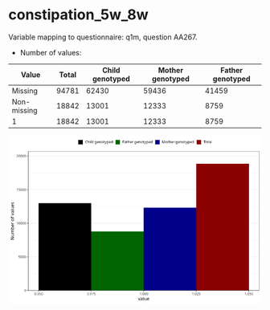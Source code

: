 # constipation_5w_8w
Variable mapping to questionnaire: q1m, question AA267.
- Number of values:

| Value | Total | Child genotyped | Mother genotyped | Father genotyped |
| ----- | ----- | --------------- | ---------------- | ---------------- |
| Missing | 94781 | 62430 | 59436 | 41459 |
| Non-missing | 18842 | 13001 | 12333 | 8759 |
| 1 | 18842 | 13001 | 12333 | 8759 |



![](constipation_5w_8w_n.png)



